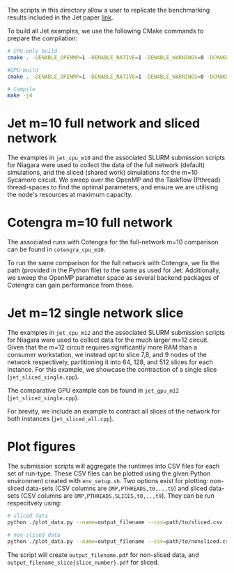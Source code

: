 The scripts in this directory allow a user to replicate the benchmarking results included in the Jet paper [link]().

To build all Jet examples, we use the following CMake commands to prepare the compilation:

```bash
# CPU-only build
cmake . -DENABLE_OPENMP=1 -DENABLE_NATIVE=1 -DENABLE_WARNINGS=0 -DCMAKE_BUILD_TYPE=Release

#GPU-build
cmake . -DENABLE_OPENMP=1 -DENABLE_NATIVE=1 -DENABLE_WARNINGS=0 -DCMAKE_BUILD_TYPE=Release -DENABLE_CUTENSOR=1

# Compile
make -j4
```

# Jet m=10 full network and sliced network
The examples in `jet_cpu_m10` and the associated SLURM submission scripts for Niagara were used to collect the data of the full network (default) simulations, and the sliced (shared work) simulations for the m=10 Sycamore circuit. We sweep over the OpenMP and the Taskflow (Pthread) thread-spaces to find the optimal parameters, and ensure we are utilising the node's resources at maximum capacity.

# Cotengra m=10 full network
The associated runs with Cotengra for the full-network m=10 comparison can be found in `cotengra_cpu_m10`.

To run the same comparison for the full network with Cotengra, we fix the path (provided in the Python file) to the same as used for Jet. Additionally, we sweep the OpenMP parameter space as several backend packages of Cotengra can gain performance from these.

# Jet m=12 single network slice
The examples in `jet_cpu_m12` and the associated SLURM submission scripts for Niagara were used to collect data for the much larger m=12 circuit. Given that the m=12 circuit requires significantly more RAM than a consumer workstation, we instead opt to slice 7,8, and 9 nodes of the network respectively, partitioning it into 64, 128, and 512 slices for each instance. For this example, we showcase the contraction of a single slice (`jet_sliced_single.cpp`).

The comparative GPU example can be found in `jet_gpu_m12` (`jet_sliced_single.cpp`).

For brevity, we include an example to contract all slices of the network for both instances (`jet_sliced_all.cpp`).


# Plot figures
The submission scripts will aggregate the runtimes into CSV files for each set of run-type. These CSV files can be plotted using the given Python environment created with `env_setup.sh`.
Two options exist for plotting: non-sliced data-sets (CSV columns are `OMP,PTHREADS,t0,..,t9`) and sliced data-sets (CSV columns are `OMP,PTHREADS,SLICES,t0,..,t9`).
They can be run respecitvely using:

```bash
# sliced data
python ./plot_data.py --name=output_filename --csv=path/to/sliced.csv --sliced=y

# non-sliced data
python ./plot_data.py --name=output_filename --csv=path/to/nonsliced.csv --sliced=n
```

The script will create `output_filename.pdf` for non-sliced data, and `output_filename_slice{slice_number}.pdf` for sliced.